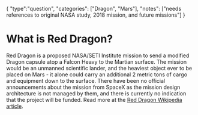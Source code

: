 {
    "type":"question",
    "categories": ["Dragon", "Mars"],
    "notes": ["needs references to original NASA study, 2018 mission, and future missions"]
}

# What is Red Dragon?

Red Dragon is a proposed NASA/SETI Institute mission to send a modified Dragon capsule atop a Falcon Heavy to the Martian surface. The mission would be an unmanned scientific lander, and the heaviest object ever to be placed on Mars - it alone could carry an additional 2 metric tons of cargo and equipment down to the surface. There have been no official announcements about the mission from SpaceX as the mission design architecture is not managed by them, and there is currently no indication that the project will be funded. Read more at the [Red Dragon Wikipedia article](http://en.wikipedia.org/wiki/Red_Dragon_%28spacecraft%29).
